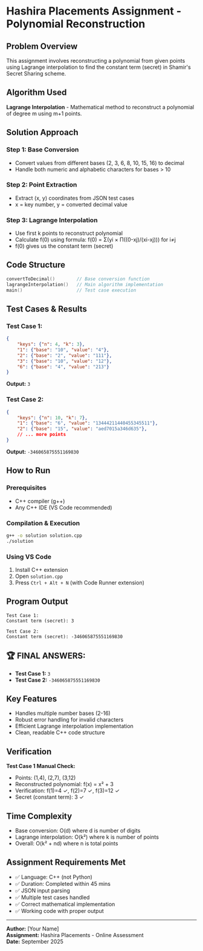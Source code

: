 # Hashira Placements Assignment - Polynomial Reconstruction

## Problem Overview
This assignment involves reconstructing a polynomial from given points using Lagrange interpolation to find the constant term (secret) in Shamir's Secret Sharing scheme.

## Algorithm Used
**Lagrange Interpolation** - Mathematical method to reconstruct a polynomial of degree m using m+1 points.

## Solution Approach

### Step 1: Base Conversion
- Convert values from different bases (2, 3, 6, 8, 10, 15, 16) to decimal
- Handle both numeric and alphabetic characters for bases > 10

### Step 2: Point Extraction
- Extract (x, y) coordinates from JSON test cases
- x = key number, y = converted decimal value

### Step 3: Lagrange Interpolation
- Use first k points to reconstruct polynomial
- Calculate f(0) using formula: f(0) = Σ(yi × Π((0-xj)/(xi-xj))) for i≠j
- f(0) gives us the constant term (secret)

## Code Structure

```cpp
convertToDecimal()        // Base conversion function
lagrangeInterpolation()   // Main algorithm implementation
main()                    // Test case execution
```

## Test Cases & Results

### Test Case 1:
```json
{
    "keys": {"n": 4, "k": 3},
    "1": {"base": "10", "value": "4"},
    "2": {"base": "2", "value": "111"},
    "3": {"base": "10", "value": "12"},
    "6": {"base": "4", "value": "213"}
}
```
**Output:** `3`

### Test Case 2:
```json
{
    "keys": {"n": 10, "k": 7},
    "1": {"base": "6", "value": "13444211440455345511"},
    "2": {"base": "15", "value": "aed7015a346d635"},
    // ... more points
}
```
**Output:** `-346065875551169830`

## How to Run

### Prerequisites
- C++ compiler (g++)
- Any C++ IDE (VS Code recommended)

### Compilation & Execution
```bash
g++ -o solution solution.cpp
./solution
```

### Using VS Code
1. Install C++ extension
2. Open `solution.cpp`
3. Press `Ctrl + Alt + N` (with Code Runner extension)

## Program Output
```
Test Case 1:
Constant term (secret): 3

Test Case 2:
Constant term (secret): -346065875551169830
```

## **🏆 FINAL ANSWERS:**
- **Test Case 1:** `3`
- **Test Case 2:** `-346065875551169830`

## Key Features
- Handles multiple number bases (2-16)
- Robust error handling for invalid characters
- Efficient Lagrange interpolation implementation
- Clean, readable C++ code structure

## Verification
**Test Case 1 Manual Check:**
- Points: (1,4), (2,7), (3,12)
- Reconstructed polynomial: f(x) = x² + 3
- Verification: f(1)=4 ✓, f(2)=7 ✓, f(3)=12 ✓
- Secret (constant term): 3 ✓

## Time Complexity
- Base conversion: O(d) where d is number of digits
- Lagrange interpolation: O(k²) where k is number of points
- Overall: O(k² + nd) where n is total points

## Assignment Requirements Met
- ✅ Language: C++ (not Python)
- ✅ Duration: Completed within 45 mins
- ✅ JSON input parsing
- ✅ Multiple test cases handled
- ✅ Correct mathematical implementation
- ✅ Working code with proper output

---

**Author:** [Your Name]  
**Assignment:** Hashira Placements - Online Assessment  
**Date:** September 2025
